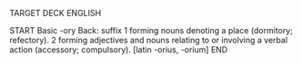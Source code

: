 TARGET DECK
ENGLISH

START
Basic
-ory
Back: suffix 1 forming nouns denoting a place (dormitory; refectory). 2 forming adjectives and nouns relating to or involving a verbal action (accessory; compulsory). [latin -orius, -orium]
END
